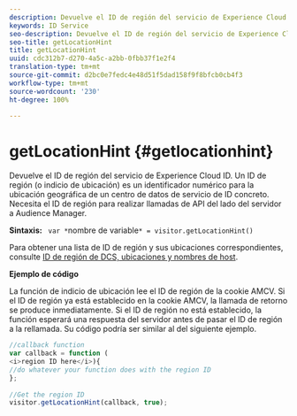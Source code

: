 ```yaml
---
description: Devuelve el ID de región del servicio de Experience Cloud ID. Un ID de región (o indicio de ubicación) es un identificador numérico para la ubicación geográfica de un centro de datos de servicio de ID concreto. Necesita el ID de región para realizar llamadas de API del lado del servidor a Audience Manager.
keywords: ID Service
seo-description: Devuelve el ID de región del servicio de Experience Cloud ID. Un ID de región (o indicio de ubicación) es un identificador numérico para la ubicación geográfica de un centro de datos de servicio de ID concreto. Necesita el ID de región para realizar llamadas de API del lado del servidor a Audience Manager.
seo-title: getLocationHint
title: getLocationHint
uuid: cdc312b7-d270-4a5c-a2bb-0fbb37f1e2f4
translation-type: tm+mt
source-git-commit: d2bc0e7fedc4e48d51f5dad158f9f8bfcb0cb4f3
workflow-type: tm+mt
source-wordcount: '230'
ht-degree: 100%

---
```



# getLocationHint {#getlocationhint}

Devuelve el ID de región del servicio de Experience Cloud ID. Un ID de región (o indicio de ubicación) es un identificador numérico para la ubicación geográfica de un centro de datos de servicio de ID concreto. Necesita el ID de región para realizar llamadas de API del lado del servidor a Audience Manager.

**Sintaxis:** ` var *`nombre de variable`* = visitor.getLocationHint()`

Para obtener una lista de ID de región y sus ubicaciones correspondientes, consulte [ID de región de DCS, ubicaciones y nombres de host](https://docs.adobe.com/content/help/es-ES/audience-manager/user-guide/api-and-sdk-code/dcs/dcs-api-reference/dcs-regions.html).

**Ejemplo de código**

La función de indicio de ubicación lee el ID de región de la cookie AMCV. Si el ID de región ya está establecido en la cookie AMCV, la llamada de retorno se produce inmediatamente. Si el ID de región no está establecido, la función esperará una respuesta del servidor antes de pasar el ID de región a la rellamada. Su código podría ser similar al del siguiente ejemplo.

```js
//callback function 
var callback = function ( 
<i>region ID here</i>){ 
//do whatever your function does with the region ID 
}; 
 
//Get the region ID 
visitor.getLocationHint(callback, true); 
```

